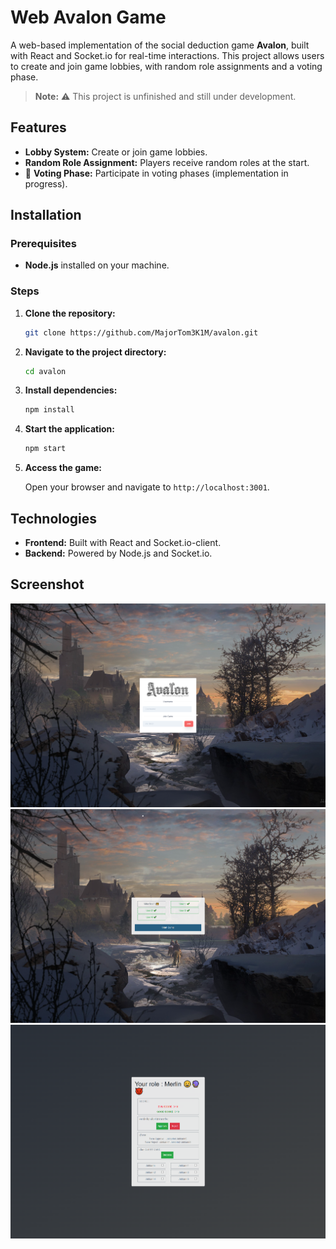 # Web Avalon Game

A web-based implementation of the social deduction game **Avalon**, built with React and Socket.io for real-time interactions. This project allows users to create and join game lobbies, with random role assignments and a voting phase.

> **Note:** ⚠️ This project is unfinished and still under development.

## Features

- **Lobby System:** Create or join game lobbies.
- **Random Role Assignment:** Players receive random roles at the start.
- :construction: **Voting Phase:** Participate in voting phases (implementation in progress).

## Installation

### Prerequisites

- **Node.js** installed on your machine.

### Steps

1. **Clone the repository:**

   ```bash
   git clone https://github.com/MajorTom3K1M/avalon.git
   ```

2. **Navigate to the project directory:**

   ```bash
   cd avalon
   ```

3. **Install dependencies:**

   ```bash
   npm install
   ```

4. **Start the application:**

   ```bash
   npm start
   ```

5. **Access the game:**

   Open your browser and navigate to `http://localhost:3001`.

## Technologies

- **Frontend:** Built with React and Socket.io-client.
- **Backend:** Powered by Node.js and Socket.io.

## Screenshot

![Screenshot1](https://github.com/MajorTom3K1M/avalon/blob/master/screenshot/screenshot-1.png)
![Screenshot2](https://github.com/MajorTom3K1M/avalon/blob/master/screenshot/screenshot-2.png)
![Screenshot3](https://github.com/MajorTom3K1M/avalon/blob/master/screenshot/screenshot-3.png)